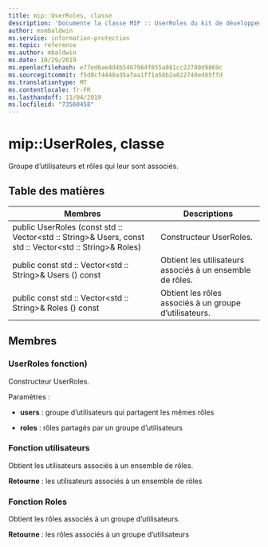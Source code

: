 ```yaml
---
title: mip::UserRoles, classe
description: 'Documente la classe MIP :: UserRoles du kit de développement logiciel (SDK) Microsoft Information Protection (MIP).'
author: msmbaldwin
ms.service: information-protection
ms.topic: reference
ms.author: mbaldwin
ms.date: 10/29/2019
ms.openlocfilehash: e77ed6ae4d4b5467964f855a081cc22780d9869c
ms.sourcegitcommit: f5d8cf4440a35afaa1ff1a58b2a022740ed85ffd
ms.translationtype: MT
ms.contentlocale: fr-FR
ms.lasthandoff: 11/04/2019
ms.locfileid: "73560458"
---
```

# <a name="class-mipuserroles"></a>mip::UserRoles, classe 
Groupe d’utilisateurs et rôles qui leur sont associés.
  
## <a name="summary"></a>Table des matières
 Membres                        | Descriptions                                
--------------------------------|---------------------------------------------
public UserRoles (const std :: Vector\<std :: String\>& Users, const std :: Vector\<std :: String\>& Roles)  |  Constructeur UserRoles.
public const std :: Vector\<std :: String\>& Users () const  |  Obtient les utilisateurs associés à un ensemble de rôles.
public const std :: Vector\<std :: String\>& Roles () const  |  Obtient les rôles associés à un groupe d’utilisateurs.
  
## <a name="members"></a>Membres
  
### <a name="userroles-function"></a>UserRoles fonction)
Constructeur UserRoles.

Paramètres :  
* **users** : groupe d’utilisateurs qui partagent les mêmes rôles 


* **roles** : rôles partagés par un groupe d’utilisateurs


  
### <a name="users-function"></a>Fonction utilisateurs
Obtient les utilisateurs associés à un ensemble de rôles.

  
**Retourne** : les utilisateurs associés à un ensemble de rôles
  
### <a name="roles-function"></a>Fonction Roles
Obtient les rôles associés à un groupe d’utilisateurs.

  
**Retourne** : les rôles associés à un groupe d’utilisateurs